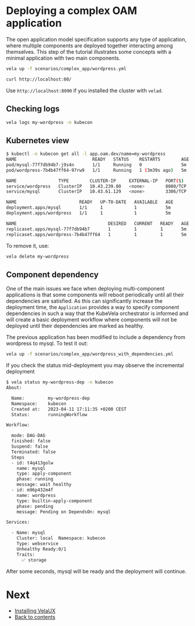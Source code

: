 # Deploying a complex OAM application

The open application model specification supports any type of application, where multiple components are deployed together interacting among themselves. This step of
the tutorial illustrates some concepts with a minimal application with two main components.

```bash
vela up -f scenarios/complex_app/wordpress.yml
```

```bash
curl http://localhost:80/
```

Use `http://localhost:8090` if you installed the cluster with `velad`.

## Checking logs

```bash
vela logs my-wordpress -n kubecon
```

## Kubernetes view

```bash
$ kubectl -n kubecon get all -l app.oam.dev/name=my-wordpress
NAME                             READY   STATUS    RESTARTS        AGE
pod/mysql-77f7db94b7-j9s4n       1/1     Running   0               5m
pod/wordpress-7b4b47ff64-97rw9   1/1     Running   1 (3m39s ago)   5m

NAME                TYPE        CLUSTER-IP     EXTERNAL-IP   PORT(S)    AGE
service/wordpress   ClusterIP   10.43.239.80   <none>        8080/TCP   5m
service/mysql       ClusterIP   10.43.61.129   <none>        3306/TCP   5m

NAME                        READY   UP-TO-DATE   AVAILABLE   AGE
deployment.apps/mysql       1/1     1            1           5m
deployment.apps/wordpress   1/1     1            1           5m

NAME                                   DESIRED   CURRENT   READY   AGE
replicaset.apps/mysql-77f7db94b7       1         1         1       5m
replicaset.apps/wordpress-7b4b47ff64   1         1         1       5m
```

To remove it, use:

```bash
vela delete my-wordpress
```

## Component dependency

One of the main issues we face when deploying multi-component applications is that some components will reboot periodically until all their dependencies are satisfied. As this can significantly increase the deployment time, the `Application` provides a way to specify component dependencies in such a way that the KubeVela orchestrator is informed and will create a basic deployment workflow where components will not be deployed until their dependencies are marked as healthy.

The previous application has been modified to include a dependency from wordpress to mysql. To test it out:

```bash
vela up -f scenarios/complex_app/wordpress_with_dependencies.yml
```

If you check the status mid-deployment you may observe the incremental deployment

```bash
$ vela status my-wordpress-dep -n kubecon
About:

  Name:      	my-wordpress-dep
  Namespace: 	kubecon
  Created at:	2023-04-11 17:11:35 +0200 CEST
  Status:    	runningWorkflow

Workflow:

  mode: DAG-DAG
  finished: false
  Suspend: false
  Terminated: false
  Steps
  - id: t4q413golw
    name: mysql
    type: apply-component
    phase: running
    message: wait healthy
  - id: m96p432m4f
    name: wordpress
    type: builtin-apply-component
    phase: pending
    message: Pending on DependsOn: mysql

Services:

  - Name: mysql
    Cluster: local  Namespace: kubecon
    Type: webservice
    Unhealthy Ready:0/1
    Traits:
      ✅ storage
```

After some seconds, mysql will be ready and the deployment will continue.

# Next

* [Installing VelaUX](./04.install_velaux.md)
* [Back to contents](../README.md)